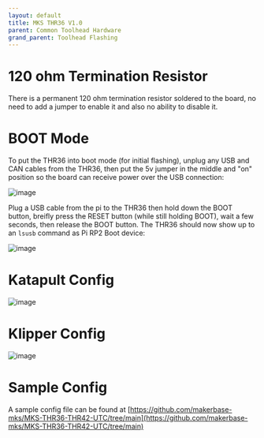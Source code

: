 ```yaml
---
layout: default 
title: MKS THR36 V1.0
parent: Common Toolhead Hardware
grand_parent: Toolhead Flashing
---
```


# 120 ohm Termination Resistor

There is a permanent 120 ohm termination resistor soldered to the board, no need to add a jumper to enable it and also no ability to disable it.

# BOOT Mode

To put the THR36 into boot mode (for initial flashing), unplug any USB and CAN cables from the THR36, then put the 5v jumper in the middle and "on" position so the board can receive power over the USB connection:

![image](https://github.com/Esoterical/voron_canbus/assets/124253477/f8d98041-e9da-4c99-87bf-d25b899e71c4)


Plug a USB cable from the pi to the THR36 then hold down the BOOT button, breifly press the RESET button (while still holding BOOT), wait a few seconds, then release the BOOT button. The THR36 should now show up to an `lsusb` command as Pi RP2 Boot device:

![image](https://github.com/Esoterical/voron_canbus/assets/124253477/81d28d7c-a273-47d7-a57b-a34c84ccf279)




# Katapult Config

![image](https://github.com/Esoterical/voron_canbus/assets/124253477/a7638805-f9f0-475a-abbb-1ce4f3d239aa)



# Klipper Config

![image](https://github.com/Esoterical/voron_canbus/assets/124253477/9cd3358d-8c9f-4462-9521-9ed2f1ac15d7)


# Sample Config

A sample config file can be found at [https://github.com/makerbase-mks/MKS-THR36-THR42-UTC/tree/main](https://github.com/makerbase-mks/MKS-THR36-THR42-UTC/tree/main)


